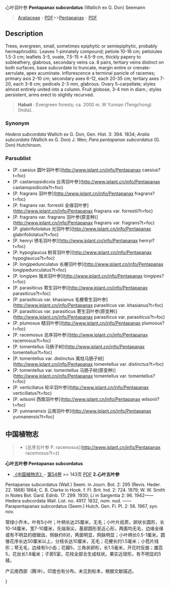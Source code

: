 心叶羽叶参 **Pentapanax subcordatus** (Wallich ex G. Don) Seemann

> [Araliaceae](http://www.iplant.cn/info/Araliaceae?t=foc) - [PDF](http://www.iplant.cn/foc/pdf/Araliaceae.pdf)>>[Pentapanax](http://www.iplant.cn/info/Pentapanax?t=foc) - [PDF](http://www.iplant.cn/foc/pdf/Pentapanax.pdf)

## Description

Trees, evergreen, small, sometimes epiphytic or semiepiphytic, probably hermaphroditic. Leaves 1-pinnately compound; petiole 10-16 cm; petiolules 1.5-3 cm; leaflets 3-5, ovate, 7.5-15 × 4.5-9 cm, thickly papery to subleathery, glabrous, secondary veins ca. 8 pairs, tertiary veins distinct on both surfaces, base subcordate to truncate, margin entire or crenate-serrulate, apex acuminate. Inflorescence a terminal panicle of racemes; primary axis 2-10 cm; secondary axes 6-12, each 20-35 cm; tertiary axes 7-20, each 3-8 cm; pedicels 2-3 mm, glabrous. Ovary 5-carpellate; styles almost entirely united into a column. Fruit globose, 3-4 mm in diam.; styles persistent, arms erect to slightly recurved.


> **Habait** : 
> Evergreen forests; ca. 2000 m. W Yunnan (Tengchong) [India].

### Synonym
*Hedera subcordata* Wallich ex G. Don, Gen. Hist. 3: 394. 1834; *Aralia subcordata* (Wallich ex G. Don) J. Wen; *Para* *pentapanax subcordatus* (G. Don) Hutchinson.

### Parsublist

* [P.  caesius  圆叶羽叶参](http://www.iplant.cn/info/Pentapanax caesius?t=foc)
* [P.  castanopsidicola  台湾羽叶参](http://www.iplant.cn/info/Pentapanax castanopsidicola?t=foc)
* [P.  fragrans  羽叶参](http://www.iplant.cn/info/Pentapanax fragrans?t=foc)
* [P.  fragrans var. forrestii  全缘羽叶参](http://www.iplant.cn/info/Pentapanax fragrans var. forrestii?t=foc)
* [P.  fragrans var. fragrans  羽叶参(原变种)](http://www.iplant.cn/info/Pentapanax fragrans var. fragrans?t=foc)
* [P.  glabrifoliolatus  光羽叶参](http://www.iplant.cn/info/Pentapanax glabrifoliolatus?t=foc)
* [P.  henryi  锈毛羽叶参](http://www.iplant.cn/info/Pentapanax henryi?t=foc)
* [P.  hypoglaucus  粉背羽叶参](http://www.iplant.cn/info/Pentapanax hypoglaucus?t=foc)
* [P.  longipedunculatus  长梗羽叶参](http://www.iplant.cn/info/Pentapanax longipedunculatus?t=foc)
* [P.  longipes  独龙羽叶参](http://www.iplant.cn/info/Pentapanax longipes?t=foc)
* [P.  parasiticus  寄生羽叶参](http://www.iplant.cn/info/Pentapanax parasiticus?t=foc)
* [P.  parasiticus var. khasianus  毛梗寄生羽叶参](http://www.iplant.cn/info/Pentapanax parasiticus var. khasianus?t=foc)
* [P.  parasiticus var. parasiticus  寄生羽叶参(原变种)](http://www.iplant.cn/info/Pentapanax parasiticus var. parasiticus?t=foc)
* [P.  plumosus  糙羽叶参](http://www.iplant.cn/info/Pentapanax plumosus?t=foc)
* [P.  racemosus  总序羽叶参](http://www.iplant.cn/info/Pentapanax racemosus?t=foc)
* [P.  tomentellus  马肠子树](http://www.iplant.cn/info/Pentapanax tomentellus?t=foc)
* [P.  tomentellus var. distinctus  离柱马肠子树](http://www.iplant.cn/info/Pentapanax tomentellus var. distinctus?t=foc)
* [P.  tomentellus var. tomentellus  马肠子树(原变种)](http://www.iplant.cn/info/Pentapanax tomentellus var. tomentellus?t=foc)
* [P.  verticillatus  轮伞羽叶参](http://www.iplant.cn/info/Pentapanax verticillatus?t=foc)
* [P.  wilsonii  西南羽叶参](http://www.iplant.cn/info/Pentapanax wilsonii?t=foc)
* [P.  yunnanensis  云南羽叶参](http://www.iplant.cn/info/Pentapanax yunnanensis?t=foc)

## 中国植物志

> * [总序五叶参  P.  racemosus](http://www.iplant.cn/info/Pentapanax racemosus?t=z)


**心叶五叶参 Pentapanax subcordatus**

* [《中国植物志》](http://www.iplant.cn/frps)- [第54卷](http://www.iplant.cn/frps/vol/54) >> 143页 [PDF](http://www.iplant.cn/frps/pdf/54/143a.PDF)
**2.心叶五叶参**

Pentapanax subcordatus (Wall.) Seem. in Journ. Bot. 2: 295 (Revis. Heder. 22. 1868) 1864; C. B. Clarke in Hook. f. Fl. Brit. Ind. 2: 724. 1879; W. W. Smith in Notes Bot. Gard. Edinb. 17: 299. 1930; Li in Sargentia 2: 96. 1942——Hedera subcordata Wall. List. no. 4917. 1832, nom. nud. ——Parapentapanax subcordatus (Seem.) Hutch. Gen. Fl. Pl. 2: 56. 1967, syn. nov.

常绿小乔木。叶有5小叶；叶柄长达25厘米，无毛；小叶片纸质，卵状长圆形，长10-14厘米，宽7-10厘米，先端渐尖，基部圆形至近心形，两面均无毛，边缘全缘或有不明显的细锯齿，侧脉约8对，两面明显，网脉明显；小叶柄长0.5-1厘米。圆锥花序长达50厘米以上，分枝长达10厘米，无毛；花梗长约1.5毫米；小苞片线形；萼无毛，边缘有5小齿；花瓣5，三角状卵形，长1.5毫米，开花时反曲；雄蕊5，花丝长1.8毫米；子房5室，花柱全部合生成柱状。果实近球形，有不明显的5稜。

产云南西部（腾冲）。印度也有分布。未见到标本，根据文献描述。

}